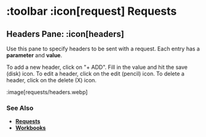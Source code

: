 # :toolbar :icon[request] Requests

## Headers Pane: :icon[headers]

Use this pane to specify headers to be sent with a request.  Each entry has a **parameter** and **value**.

To add a new header, click on "+ ADD".  Fill in the value and hit the save (disk) icon.  To edit a header, click on the edit (pencil) icon.  To delete a header, click on the delete (X) icon.

:image[requests/headers.webp]

### See Also

* [**Requests**](help:requests)
* [**Workbooks**](help:workbooks)
